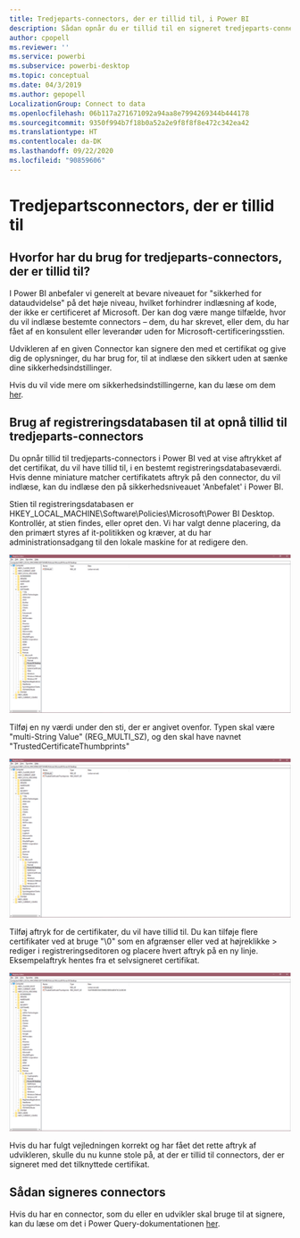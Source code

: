 ```yaml
---
title: Tredjeparts-connectors, der er tillid til, i Power BI
description: Sådan opnår du er tillid til en signeret tredjeparts-connector i Power BI
author: cpopell
ms.reviewer: ''
ms.service: powerbi
ms.subservice: powerbi-desktop
ms.topic: conceptual
ms.date: 04/3/2019
ms.author: gepopell
LocalizationGroup: Connect to data
ms.openlocfilehash: 06b117a271671092a94aa8e7994269344b444178
ms.sourcegitcommit: 9350f994b7f18b0a52a2e9f8f8f8e472c342ea42
ms.translationtype: HT
ms.contentlocale: da-DK
ms.lasthandoff: 09/22/2020
ms.locfileid: "90859606"
---
```

# <a name="trusted-third-party-connectors"></a>Tredjepartsconnectors, der er tillid til

## <a name="why-do-you-need-trusted-third-party-connectors"></a>Hvorfor har du brug for tredjeparts-connectors, der er tillid til?

I Power BI anbefaler vi generelt at bevare niveauet for "sikkerhed for dataudvidelse" på det høje niveau, hvilket forhindrer indlæsning af kode, der ikke er certificeret af Microsoft. Der kan dog være mange tilfælde, hvor du vil indlæse bestemte connectors – dem, du har skrevet, eller dem, du har fået af en konsulent eller leverandør uden for Microsoft-certificeringsstien.

Udvikleren af en given Connector kan signere den med et certifikat og give dig de oplysninger, du har brug for, til at indlæse den sikkert uden at sænke dine sikkerhedsindstillinger.

Hvis du vil vide mere om sikkerhedsindstillingerne, kan du læse om dem [her](./desktop-connector-extensibility.md).

## <a name="using-the-registry-to-trust-third-party-connectors"></a>Brug af registreringsdatabasen til at opnå tillid til tredjeparts-connectors

Du opnår tillid til tredjeparts-connectors i Power BI ved at vise aftrykket af det certifikat, du vil have tillid til, i en bestemt registreringsdatabaseværdi. Hvis denne miniature matcher certifikatets aftryk på den connector, du vil indlæse, kan du indlæse den på sikkerhedsniveauet 'Anbefalet' i Power BI. 

Stien til registreringsdatabasen er HKEY_LOCAL_MACHINE\Software\Policies\Microsoft\Power BI Desktop. Kontrollér, at stien findes, eller opret den. Vi har valgt denne placering, da den primært styres af it-politikken og kræver, at du har administrationsadgang til den lokale maskine for at redigere den. 

![Power BI Desktop-registreringsdatabasen uden angivelse af tredjepartsnøgler, der er tillid til](media/desktop-trusted-third-party-connectors/desktoptrustedthird1.png)

Tilføj en ny værdi under den sti, der er angivet ovenfor. Typen skal være "multi-String Value" (REG_MULTI_SZ), og den skal have navnet "TrustedCertificateThumbprints" 

![Power BI Desktop-registreringsdatabase med en post for tredjeparts-connectors, der er tillid til, men ingen nøgler](media/desktop-trusted-third-party-connectors/desktoptrustedthird2.png)

Tilføj aftryk for de certifikater, du vil have tillid til. Du kan tilføje flere certifikater ved at bruge "\0" som en afgrænser eller ved at højreklikke > rediger i registreringseditoren og placere hvert aftryk på en ny linje. Eksempelaftryk hentes fra et selvsigneret certifikat. 

 ![Power BI Desktop-registreringsdatabasen med angivelse af tredjepartsnøgler, der er tillid til](media/desktop-trusted-third-party-connectors/desktoptrustedthird3.png)

Hvis du har fulgt vejledningen korrekt og har fået det rette aftryk af udvikleren, skulle du nu kunne stole på, at der er tillid til connectors, der er signeret med det tilknyttede certifikat.

## <a name="how-to-sign-connectors"></a>Sådan signeres connectors

Hvis du har en connector, som du eller en udvikler skal bruge til at signere, kan du læse om det i Power Query-dokumentationen [her](/power-query/handlingconnectorsigning).
